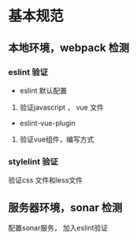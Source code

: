 # 基本规范
## 本地环境，webpack 检测
### eslint 验证
- eslint 默认配置
1. 验证javascript ， vue 文件
- eslint-vue-plugin 
1. 验证vue组件，编写方式
### stylelint 验证
验证css 文件和less文件


## 服务器环境，sonar 检测
配置sonar服务， 加入eslint验证

